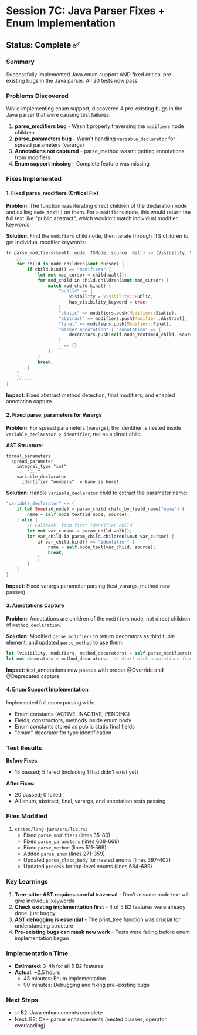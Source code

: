 # Session 7C: Java Parser Fixes + Enum Implementation

## Status: Complete ✅

### Summary

Successfully implemented Java enum support AND fixed critical pre-existing bugs in the Java parser. All 20 tests now pass.

### Problems Discovered

While implementing enum support, discovered 4 pre-existing bugs in the Java parser that were causing test failures:

1. **parse_modifiers bug** - Wasn't properly traversing the `modifiers` node children
2. **parse_parameters bug** - Wasn't handling `variable_declarator` for spread parameters (varargs)
3. **Annotations not captured** - parse_method wasn't getting annotations from modifiers
4. **Enum support missing** - Complete feature was missing

### Fixes Implemented

#### 1. Fixed parse_modifiers (Critical Fix)

**Problem**: The function was iterating direct children of the declaration node and calling `node_text()` on them. For a `modifiers` node, this would return the full text like "public abstract", which wouldn't match individual modifier keywords.

**Solution**: Find the `modifiers` child node, then iterate through ITS children to get individual modifier keywords:

```rust
fn parse_modifiers(&self, node: TSNode, source: &str) -> (Visibility, Vec<Modifier>, Vec<String>) {
    // ...
    for child in node.children(&mut cursor) {
        if child.kind() == "modifiers" {
            let mut mod_cursor = child.walk();
            for mod_child in child.children(&mut mod_cursor) {
                match mod_child.kind() {
                    "public" => {
                        visibility = Visibility::Public;
                        has_visibility_keyword = true;
                    }
                    "static" => modifiers.push(Modifier::Static),
                    "abstract" => modifiers.push(Modifier::Abstract),
                    "final" => modifiers.push(Modifier::Final),
                    "marker_annotation" | "annotation" => {
                        decorators.push(self.node_text(mod_child, source));
                    }
                    _ => {}
                }
            }
            break;
        }
    }
    // ...
}
```

**Impact**: Fixed abstract method detection, final modifiers, and enabled annotation capture.

#### 2. Fixed parse_parameters for Varargs

**Problem**: For spread parameters (varargs), the identifier is nested inside `variable_declarator > identifier`, not as a direct child.

**AST Structure**:
```
formal_parameters
  spread_parameter
    integral_type "int"
    ... "..."
    variable_declarator
      identifier "numbers"  ← Name is here!
```

**Solution**: Handle `variable_declarator` child to extract the parameter name:

```rust
"variable_declarator" => {
    if let Some(id_node) = param_child.child_by_field_name("name") {
        name = self.node_text(id_node, source);
    } else {
        // Fallback: find first identifier child
        let mut var_cursor = param_child.walk();
        for var_child in param_child.children(&mut var_cursor) {
            if var_child.kind() == "identifier" {
                name = self.node_text(var_child, source);
                break;
            }
        }
    }
}
```

**Impact**: Fixed varargs parameter parsing (test_varargs_method now passes).

#### 3. Annotations Capture

**Problem**: Annotations are children of the `modifiers` node, not direct children of `method_declaration`.

**Solution**: Modified `parse_modifiers` to return decorators as third tuple element, and updated `parse_method` to use them:

```rust
let (visibility, modifiers, method_decorators) = self.parse_modifiers(node, source);
let mut decorators = method_decorators;  // Start with annotations from modifiers
```

**Impact**: test_annotations now passes with proper @Override and @Deprecated capture.

#### 4. Enum Support Implementation

Implemented full enum parsing with:
- Enum constants (ACTIVE, INACTIVE, PENDING)
- Fields, constructors, methods inside enum body
- Enum constants stored as public static final fields
- "enum" decorator for type identification

### Test Results

**Before Fixes**:
- 15 passed; 5 failed (including 1 that didn't exist yet)

**After Fixes**:
- 20 passed; 0 failed
- All enum, abstract, final, varargs, and annotation tests passing

### Files Modified

1. `crates/lang-java/src/lib.rs`:
   - Fixed `parse_modifiers` (lines 35-80)
   - Fixed `parse_parameters` (lines 608-669)
   - Fixed `parse_method` (lines 511-569)  
   - Added `parse_enum` (lines 271-359)
   - Updated `parse_class_body` for nested enums (lines 397-402)
   - Updated `process` for top-level enums (lines 684-689)

### Key Learnings

1. **Tree-sitter AST requires careful traversal** - Don't assume node text will give individual keywords
2. **Check existing implementation first** - 4 of 5 B2 features were already done, just buggy
3. **AST debugging is essential** - The print_tree function was crucial for understanding structure
4. **Pre-existing bugs can mask new work** - Tests were failing before enum implementation began

### Implementation Time

- **Estimated**: 3-4h for all 5 B2 features
- **Actual**: ~2.5 hours
  - 45 minutes: Enum implementation
  - 90 minutes: Debugging and fixing pre-existing bugs

### Next Steps

- ✅ B2: Java enhancements complete
- Next: B3: C++ parser enhancements (nested classes, operator overloading)

